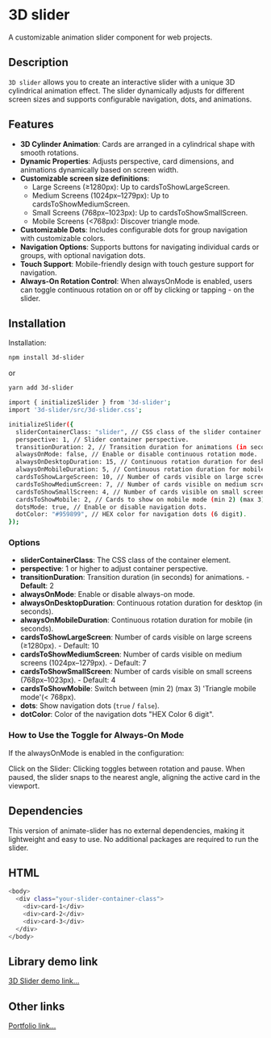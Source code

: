 # 3D slider

A customizable animation slider component for web projects.

## Description

`3D slider` allows you to create an interactive slider with a unique 3D cylindrical animation effect. The slider dynamically adjusts for different screen sizes and supports configurable navigation, dots, and animations.

## Features

- **3D Cylinder Animation**: Cards are arranged in a cylindrical shape with smooth rotations.
- **Dynamic Properties**: Adjusts perspective, card dimensions, and animations dynamically based on screen width.
- **Customizable screen size definitions**:
  - Large Screens (≥1280px): Up to cardsToShowLargeScreen.
  - Medium Screens (1024px–1279px): Up to cardsToShowMediumScreen.
  - Small Screens (768px–1023px): Up to cardsToShowSmallScreen.
  - Mobile Screens (<768px): Discover triangle mode.
- **Customizable Dots**: Includes configurable dots for group navigation with customizable colors.
- **Navigation Options**: Supports buttons for navigating individual cards or groups, with optional navigation dots.
- **Touch Support**: Mobile-friendly design with touch gesture support for navigation.
- **Always-On Rotation Control**: When alwaysOnMode is enabled, users can toggle continuous rotation on or off by clicking or tapping - on the slider.

## Installation

Installation:

```bash
npm install 3d-slider
```

or

```bash
yarn add 3d-slider
```

```bash
import { initializeSlider } from '3d-slider';
import '3d-slider/src/3d-slider.css';

initializeSlider({
  sliderContainerClass: "slider", // CSS class of the slider container.
  perspective: 1, // Slider container perspective.
  transitionDuration: 2, // Transition duration for animations (in seconds) - Default: 2
  alwaysOnMode: false, // Enable or disable continuous rotation mode.
  alwaysOnDesktopDuration: 15, // Continuous rotation duration for desktop (in seconds) - Recommend: 15
  alwaysOnMobileDuration: 5, // Continuous rotation duration for mobile (in seconds) - Recommend: 5
  cardsToShowLargeScreen: 10, // Number of cards visible on large screens (≥1280px) - Default: 10
  cardsToShowMediumScreen: 7, // Number of cards visible on medium screens (1024px–1279px) - Default: 7
  cardsToShowSmallScreen: 4, // Number of cards visible on small screens (768px–1023px) - Default: 4
  cardsToShowMobile: 2, // Cards to show on mobile mode (min 2) (max 3) 'Triangle mode' (<768px) - Default: 2
  dotsMode: true, // Enable or disable navigation dots.
  dotColor: "#959899", // HEX color for navigation dots (6 digit).
});

```

### Options

- **sliderContainerClass**: The CSS class of the container element.
- **perspective**: 1 or higher to adjust container perspective.
- **transitionDuration**: Transition duration (in seconds) for animations. - **Default**: 2
- **alwaysOnMode**: Enable or disable always-on mode.
- **alwaysOnDesktopDuration**: Continuous rotation duration for desktop (in seconds).
- **alwaysOnMobileDuration**: Continuous rotation duration for mobile (in seconds).
- **cardsToShowLargeScreen**: Number of cards visible on large screens (≥1280px). - Default: 10
- **cardsToShowMediumScreen**: Number of cards visible on medium screens (1024px–1279px). - Default: 7
- **cardsToShowSmallScreen**: Number of cards visible on small screens (768px–1023px). - Default: 4
- **cardsToShowMobile**: Switch between (min 2) (max 3) 'Triangle mobile mode'(< 768px).
- **dots**: Show navigation dots (`true` / `false`).
- **dotColor**: Color of the navigation dots "HEX Color 6 digit".

### How to Use the Toggle for Always-On Mode

If the alwaysOnMode is enabled in the configuration:

Click on the Slider:
Clicking toggles between rotation and pause.
When paused, the slider snaps to the nearest angle, aligning the active card in the viewport.

## Dependencies

This version of animate-slider has no external dependencies, making it lightweight and easy to use. No additional packages are required to run the slider.

## HTML

```bash
<body>
  <div class="your-slider-container-class">
    <div>card-1</div>
    <div>card-2</div>
    <div>card-3</div>
  </div>
</body>
```

## Library demo link

[3D Slider demo link...](https://luayabbas1981.github.io/3d-slider-demo/)

## Other links

[Portfolio link...](https://luayabbas1981.github.io/portfolio-last/)
